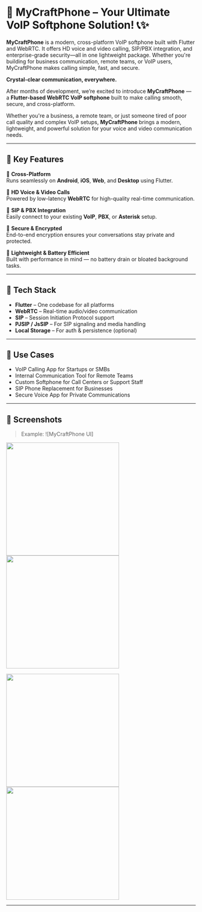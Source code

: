 # 🚀 MyCraftPhone – Your Ultimate VoIP Softphone Solution! 📞✨

**MyCraftPhone** is a modern, cross-platform VoIP softphone built with Flutter and WebRTC. It offers HD voice and video calling, SIP/PBX integration, and enterprise-grade security—all in one lightweight package. Whether you're building for business communication, remote teams, or VoIP users, MyCraftPhone makes calling simple, fast, and secure.


**Crystal-clear communication, everywhere.**

After months of development, we’re excited to introduce **MyCraftPhone** — a **Flutter-based WebRTC VoIP softphone** built to make calling smooth, secure, and cross-platform.

Whether you're a business, a remote team, or just someone tired of poor call quality and complex VoIP setups, **MyCraftPhone** brings a modern, lightweight, and powerful solution for your voice and video communication needs.

---

## 🌟 Key Features

🔹 **Cross-Platform**  
Runs seamlessly on **Android**, **iOS**, **Web**, and **Desktop** using Flutter.

🔹 **HD Voice & Video Calls**  
Powered by low-latency **WebRTC** for high-quality real-time communication.

🔹 **SIP & PBX Integration**  
Easily connect to your existing **VoIP**, **PBX**, or **Asterisk** setup.

🔹 **Secure & Encrypted**  
End-to-end encryption ensures your conversations stay private and protected.

🔹 **Lightweight & Battery Efficient**  
Built with performance in mind — no battery drain or bloated background tasks.

---

## 🔧 Tech Stack

- **Flutter** – One codebase for all platforms  
- **WebRTC** – Real-time audio/video communication  
- **SIP** – Session Initiation Protocol support  
- **PJSIP / JsSIP** – For SIP signaling and media handling  
- **Local Storage** – For auth & persistence (optional)

---

## 🧩 Use Cases

- VoIP Calling App for Startups or SMBs  
- Internal Communication Tool for Remote Teams  
- Custom Softphone for Call Centers or Support Staff  
- SIP Phone Replacement for Businesses  
- Secure Voice App for Private Communications

---

## 📸 Screenshots

> Example:
> ![MyCraftPhone UI]
>
<p float="left">
  <img src="https://media.licdn.com/dms/image/v2/D5622AQEjWp1FVwIF2A/feedshare-shrink_2048_1536/B56ZXYaPUFGUAo-/0/1743092515074?e=1747267200&v=beta&t=2lOXUDr1a1_q4nuLSTZmvdK-BchRIG-8pdxuwWQukqk" width="300" />
  <img src="https://media.licdn.com/dms/image/v2/D5622AQETrcZMrgYYIA/feedshare-shrink_800/B56ZXYaPTzGsAg-/0/1743092514132?e=1747267200&v=beta&t=6U-dhPGsh3q6cS5Roi0gEmyCgekyTkt2R7mDbdvYhGo" width="300" />
</p>

<p float="left">
  <img src="https://media.licdn.com/dms/image/v2/D5622AQGvF1QXKgknOg/feedshare-shrink_1280/B56ZXYaPUdHEAo-/0/1743092514206?e=1747267200&v=beta&t=_xrX6y4D6ZP5PVDw-28cIa_ya-bE63EXNtClfBLXbPw" width="300" />
  <img src="https://media.licdn.com/dms/image/v2/D5622AQHrMc6nU7nI0A/feedshare-shrink_2048_1536/B56ZXYaPUaGQA0-/0/1743092514290?e=1747267200&v=beta&t=O4pQBWRjpmspTOQB2MteDi4QRlmQqDLAj-kTahfE16U" width="300" />
</p>


 

---
